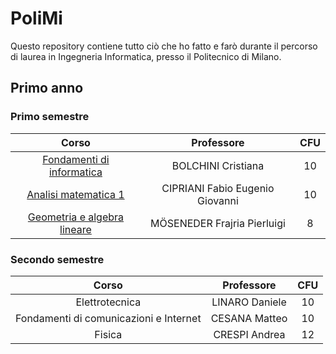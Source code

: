 # PoliMi

Questo repository contiene tutto ciò che ho fatto e farò durante il percorso di laurea in Ingegneria Informatica, presso il Politecnico di Milano.

## Primo anno

### Primo semestre

|            Corso            |           Professore            | CFU |
| :-------------------------: | :-----------------------------: | :-: |
|  [Fondamenti di informatica](fi/)  |       BOLCHINI Cristiana        | 10  |
|    [Analisi matematica 1](am1/)     | CIPRIANI Fabio Eugenio Giovanni | 10  |
| [Geometria e algebra lineare](gal/) |   MÖSENEDER Frajria Pierluigi   |  8  |

### Secondo semestre

|                 Corso                  |   Professore   | CFU |
| :------------------------------------: | :------------: | :-: |
|             Elettrotecnica             | LINARO Daniele | 10  |
| Fondamenti di comunicazioni e Internet | CESANA Matteo  | 10  |
|                 Fisica                 | CRESPI Andrea  | 12  |
